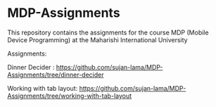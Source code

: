 # MDP-Assignments
This repository contains the assignments for the course MDP (Mobile Device Programming) at the Maharishi International University

Assignments:

Dinner Decider : https://github.com/sujan-lama/MDP-Assignments/tree/dinner-decider

Working with tab layout: https://github.com/sujan-lama/MDP-Assignments/tree/working-with-tab-layout
